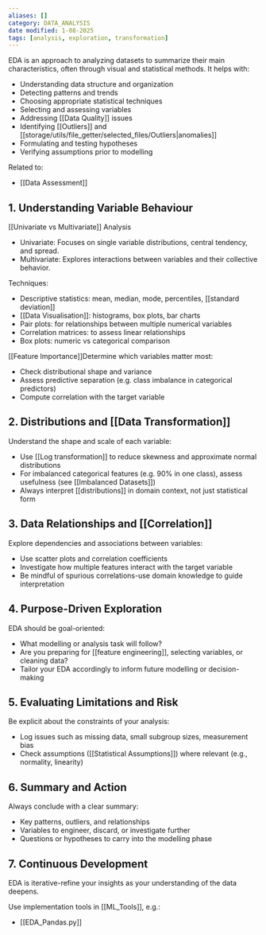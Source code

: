 ```yaml
---
aliases: []
category: DATA_ANALYSIS
date modified: 1-08-2025
tags: [analysis, exploration, transformation]
---
```

EDA is an approach to analyzing datasets to summarize their main characteristics, often through visual and statistical methods. It helps with:
* Understanding data structure and organization
* Detecting patterns and trends
* Choosing appropriate statistical techniques
* Selecting and assessing variables
* Addressing [[Data Quality]] issues
* Identifying [[Outliers]] and [[storage/utils/file_getter/selected_files/Outliers|anomalies]]
* Formulating and testing hypotheses
* Verifying assumptions prior to modelling

Related to:
- [[Data Assessment]]

## 1. Understanding Variable Behaviour

[[Univariate vs Multivariate]] Analysis
* Univariate: Focuses on single variable distributions, central tendency, and spread.
* Multivariate: Explores interactions between variables and their collective behavior.

Techniques:
* Descriptive statistics: mean, median, mode, percentiles, [[standard deviation]]
* [[Data Visualisation]]: histograms, box plots, bar charts
* Pair plots: for relationships between multiple numerical variables
* Correlation matrices: to assess linear relationships
* Box plots: numeric vs categorical comparison

[[Feature Importance]]Determine which variables matter most:
* Check distributional shape and variance
* Assess predictive separation (e.g. class imbalance in categorical predictors)
* Compute correlation with the target variable
## 2. Distributions and [[Data Transformation]]

Understand the shape and scale of each variable:
* Use [[Log transformation]] to reduce skewness and approximate normal distributions
* For imbalanced categorical features (e.g. 90% in one class), assess usefulness (see [[Imbalanced Datasets]])
* Always interpret [[distributions]] in domain context, not just statistical form

## 3. Data Relationships and [[Correlation]]

Explore dependencies and associations between variables:
* Use scatter plots and correlation coefficients
* Investigate how multiple features interact with the target variable
* Be mindful of spurious correlations-use domain knowledge to guide interpretation
## 4. Purpose-Driven Exploration

EDA should be goal-oriented:
* What modelling or analysis task will follow?
* Are you preparing for [[feature engineering]], selecting variables, or cleaning data?
* Tailor your EDA accordingly to inform future modelling or decision-making
## 5. Evaluating Limitations and Risk

Be explicit about the constraints of your analysis:
* Log issues such as missing data, small subgroup sizes, measurement bias
* Check assumptions ([[Statistical Assumptions]]) where relevant (e.g., normality, linearity)
## 6. Summary and Action

Always conclude with a clear summary:
* Key patterns, outliers, and relationships
* Variables to engineer, discard, or investigate further
* Questions or hypotheses to carry into the modelling phase

## 7. Continuous Development

EDA is iterative-refine your insights as your understanding of the data deepens.

Use implementation tools in [[ML_Tools]], e.g.:
* [[EDA_Pandas.py]]
